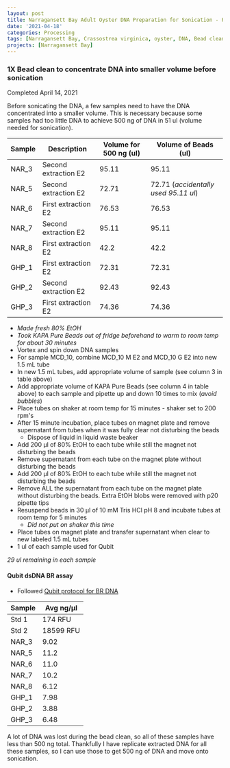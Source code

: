 ```yaml
---
layout: post
title: Narragansett Bay Adult Oyster DNA Preparation for Sonication - Part 1
date: '2021-04-18'
categories: Processing
tags: [Narragansett Bay, Crassostrea virginica, oyster, DNA, Bead clean]
projects: [Narragansett Bay]
---
```


### 1X Bead clean to concentrate DNA into smaller volume before sonication

Completed April 14, 2021

Before sonicating the DNA, a few samples need to have the DNA concentrated into a smaller volume. This is necessary because some samples had too little DNA to achieve 500 ng of DNA in 51 ul (volume needed for sonication).

|Sample|Description|Volume for 500 ng (ul)|Volume of Beads (ul)|
|----|----|----|----|
|NAR_3|Second extraction E2|95.11|95.11|
|NAR_5|Second extraction E2|72.71|72.71 (*accidentally used 95.11 ul*)|
|NAR_6|First extraction E2|76.53|76.53|
|NAR_7|Second extraction E2|95.11|95.11|
|NAR_8|First extraction E2|42.2|42.2|
|GHP_1|First extraction E2|72.31|72.31|
|GHP_2|Second extraction E2|92.43|92.43|
|GHP_3|First extraction E2|74.36|74.36|

- _Made fresh 80% EtOH_
- _Took KAPA Pure Beads out of fridge beforehand to warm to room temp for about 30 minutes_
- Vortex and spin down DNA samples
- For sample MCD_10, combine MCD_10 M E2 and MCD_10 G E2 into new 1.5 mL tube
- In new 1.5 mL tubes, add appropriate volume of sample (see column 3 in table above)
- Add appropriate volume of KAPA Pure Beads (see column 4 in table above) to each sample and pipette up and down 10 times to mix (_avoid bubbles_)
- Place tubes on shaker at room temp for 15 minutes - shaker set to 200 rpm's
- After 15 minute incubation, place tubes on magnet plate and remove supernatant from tubes when it was fully clear not disturbing the beads
  - Dispose of liquid in liquid waste beaker
- Add 200 μl of 80% EtOH to each tube while still the magnet not disturbing the beads
- Remove supernatant from each tube on the magnet plate without disturbing the beads
- Add 200 μl of 80% EtOH to each tube while still the magnet not disturbing the beads
- Remove ALL the supernatant from each tube on the magnet plate without disturbing the beads. Extra EtOH blobs were removed with p20 pipette tips
- Resuspend beads in 30 μl of 10 mM Tris HCl pH 8 and incubate tubes at room temp for 5 minutes
  - *Did not put on shaker this time*
- Place tubes on magnet plate and transfer supernatant when clear to new labeled 1.5 mL tubes
- 1 ul of each sample used for Qubit

*29 ul remaining in each sample*

#### Qubit dsDNA BR assay

- Followed [Qubit protocol for BR DNA](https://meschedl.github.io/MESPutnam_Open_Lab_Notebook/Qubit-Protocol/)

|Sample|Avg ng/μl|
|----|----|
|Std 1|174 RFU|
|Std 2|18599 RFU|
|NAR_3|9.02|
|NAR_5|11.2|
|NAR_6|11.0|
|NAR_7|10.2|
|NAR_8|6.12|
|GHP_1|7.98|
|GHP_2|3.88|
|GHP_3|6.48|

A lot of DNA was lost during the bead clean, so all of these samples have less than 500 ng total. Thankfully I have replicate extracted DNA for all these samples, so I can use those to get 500 ng of DNA and move onto sonication.
